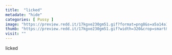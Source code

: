 ```yaml
---
title:  "licked"
metadate: "hide"
categories: [ Pussy ]
image: "https://preview.redd.it/17kgxe230gm51.gif?format=png8&s=a5a14a111b00f515137082f11f89b1bfd776a953"
thumb: "https://preview.redd.it/17kgxe230gm51.gif?width=320&crop=smart&format=png8&s=75add8c0c366974c0931990c91870bed6bb6855d"
visit: ""
---
```

licked
